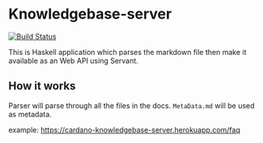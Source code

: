 # Knowledgebase-server

[![Build Status](https://travis-ci.org/HirotoShioi/knowledge-base-server.svg?branch=master)](https://travis-ci.org/HirotoShioi/knowledge-base-server)

This is Haskell application which parses the markdown file then make it available as an Web API using Servant.

## How it works

Parser will parse through all the files in the docs.
`MetaData.md` will be used as metadata.

example:
https://cardano-knowledgebase-server.herokuapp.com/faq
